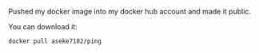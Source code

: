 Pushed my docker image into my docker hub account and made it public.

You can download it:

````` 
docker pull aseke7182/ping
`````